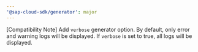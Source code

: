 ```yaml
---
'@sap-cloud-sdk/generator': major
---
```


[Compatibility Note] Add `verbose` generator option. By default, only error and warning logs will be displayed. If `verbose` is set to true, all logs will be displayed.
